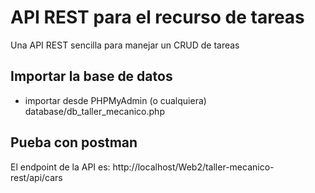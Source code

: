 # API REST para el recurso de tareas
Una API REST sencilla para manejar un CRUD de tareas

## Importar la base de datos
- importar desde PHPMyAdmin (o cualquiera) database/db_taller_mecanico.php


## Pueba con postman
El endpoint de la API es: http://localhost/Web2/taller-mecanico-rest/api/cars